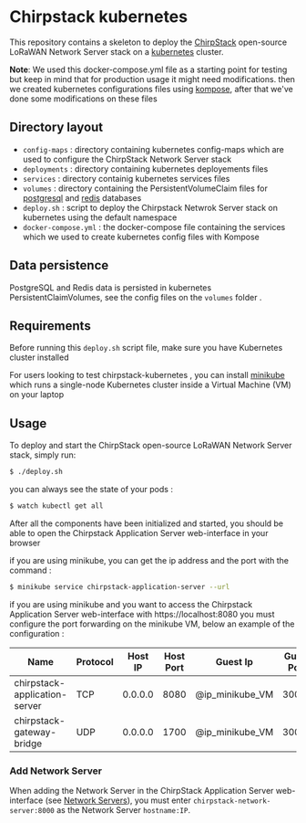 # Chirpstack kubernetes
This repository contains a skeleton to deploy the [ChirpStack](https://www.chirpstack.io/) open-source LoRaWAN Network Server stack on a [kubernetes](https://kubernetes.io/) cluster.

**Note**: We used this docker-compose.yml file as a starting point for testing but keep in mind that for production usage it might need modifications. then we created kubernetes configurations files using [kompose](https://github.com/kubernetes/kompose), after that we've done some modifications on these files

## Directory layout
- `config-maps` : directory containing kubernetes config-maps which are used to configure the ChirpStack Network Server stack
- `deployments` : directory containing kubernetes deployements files 
- `services` : directory containig kubernetes services files
- `volumes` : directory containing the PersistentVolumeClaim files for [postgresql](https://www.postgresql.org/) and [redis](https://redis.io/) databases 
- `deploy.sh` : script to deploy the Chirpstack Netwrok Server stack on kubernetes using the default namespace
- `docker-compose.yml` : the docker-compose file containing the services which we used to create kubernetes config files with Kompose

## Data persistence
PostgreSQL and Redis data is persisted in kubernetes PersistentClaimVolumes, see the config files on the `volumes`
folder .

## Requirements
Before running this `deploy.sh` script file, make sure you have Kubernetes cluster installed

For users looking to test chirpstack-kubernetes , you can install [minikube](https://kubernetes.io/fr/docs/tasks/tools/install-minikube/) which runs a single-node Kubernetes cluster inside a Virtual Machine (VM) on your laptop

## Usage
To deploy and start the ChirpStack open-source LoRaWAN Network Server stack, simply run:
```bash
$ ./deploy.sh
```

you can always see the state of your pods :
```bash
$ watch kubectl get all 
```

After all the components have been initialized and started, you should be able
to open the Chirpstack Application Server web-interface in your browser


if you are using minikube, you can get the ip address and the port with the command :
```bash
$ minikube service chirpstack-application-server --url
```

if you are using minikube and you want to access the Chirpstack Application Server web-interface with https://localhost:8080 
you must configure the port forwarding on the minikube VM, below an example of the configuration :

| Name  | Protocol | Host IP | Host Port | Guest Ip | Guest Port |
| --- | --- | --- | --- | --- | --- |
| chirpstack-application-server  | TCP  | 0.0.0.0 | 8080 | @ip_minikube_VM | 30001 |
| chirpstack-gateway-bridge  | UDP  | 0.0.0.0 | 1700 | @ip_minikube_VM | 30002 |



### Add Network Server

When adding the Network Server in the ChirpStack Application Server web-interface
(see [Network Servers](https://www.chirpstack.io/application-server/use/network-servers/)),
you must enter `chirpstack-network-server:8000` as the Network Server `hostname:IP`.
